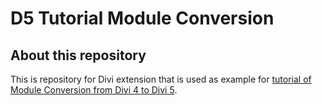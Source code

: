 # D5 Tutorial Module Conversion

## About this repository
This is repository for Divi extension that is used as example for [tutorial of Module Conversion from Divi 4 to Divi 5](https://devalpha.elegantthemes.com/docs/tutorials/module-conversion).